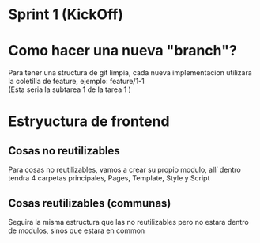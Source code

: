 # Sprint 1 (KickOff)

# Como hacer una nueva "branch"?

Para tener una structura de git limpia, cada nueva implementacion utilizara la coletilla de feature, ejemplo: feature/1-1  
(Esta seria la subtarea 1 de la tarea 1 )

# Estryuctura de frontend

## Cosas no reutilizables

Para cosas no reutilizables, vamos a crear su propio modulo, allí dentro tendra 4 carpetas principales, Pages, Template, Style y Script

## Cosas reutilizables (communas)

Seguira la misma estructura que las no reutilizables pero no estara dentro de modulos, sinos que estara en common